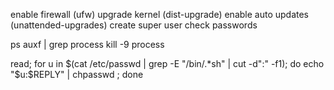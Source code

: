 enable firewall (ufw)
upgrade kernel (dist-upgrade)
enable auto updates (unattended-upgrades)
create super user
check passwords

ps auxf | grep process
kill -9 process

read; for u in $(cat /etc/passwd | grep -E "/bin/.*sh" | cut -d":" -f1); do echo "$u:$REPLY" | chpasswd ; done